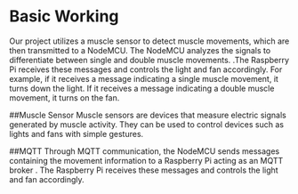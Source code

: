 # **Basic Working**
Our project utilizes a muscle sensor to detect muscle movements, which are then transmitted to a NodeMCU. The NodeMCU analyzes the signals to differentiate between single and double muscle movements. .The Raspberry Pi receives these messages and controls the light and fan accordingly. For example, if it receives a message indicating a single muscle movement, it turns down the light. If it receives a message indicating a double muscle movement, it turns on the fan.

##Muscle Sensor
Muscle sensors are devices that measure electric signals generated by muscle activity. They can be used to control devices such as lights and fans with simple gestures.

##MQTT
Through MQTT communication, the NodeMCU sends messages containing the movement information to a Raspberry Pi acting as an MQTT broker . The Raspberry Pi receives these messages and controls the light and fan accordingly.
